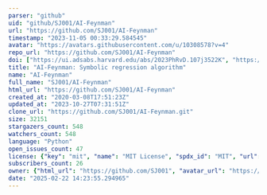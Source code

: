 ```yaml
---
parser: "github"
uid: "github/SJ001/AI-Feynman"
url: "https://github.com/SJ001/AI-Feynman"
timestamp: "2023-11-05 00:33:29.584545"
avatar: "https://avatars.githubusercontent.com/u/10308578?v=4"
repo_url: "https://github.com/SJ001/AI-Feynman"
doi: ["https://ui.adsabs.harvard.edu/abs/2023PhRvD.107j3522K", "https://ui.adsabs.harvard.edu/abs/2020SciA....6.2631U", "https://ui.adsabs.harvard.edu/abs/2023ascl.soft10011U/abstract"]
title: "AI-Feynman: Symbolic regression algorithm"
name: "AI-Feynman"
full_name: "SJ001/AI-Feynman"
html_url: "https://github.com/SJ001/AI-Feynman"
created_at: "2020-03-08T17:51:23Z"
updated_at: "2023-10-27T07:31:51Z"
clone_url: "https://github.com/SJ001/AI-Feynman.git"
size: 32151
stargazers_count: 548
watchers_count: 548
language: "Python"
open_issues_count: 47
license: {"key": "mit", "name": "MIT License", "spdx_id": "MIT", "url": "https://api.github.com/licenses/mit", "node_id": "MDc6TGljZW5zZTEz"}
subscribers_count: 26
owner: {"html_url": "https://github.com/SJ001", "avatar_url": "https://avatars.githubusercontent.com/u/10308578?v=4", "login": "SJ001", "type": "User"}
date: "2025-02-22 14:23:55.294965"
---
```

